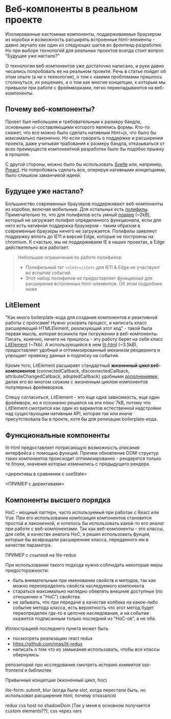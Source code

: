 # Веб-компоненты в реальном проекте

Изолированные кастомные компоненты, поддерживаемые браузером из коробки и возможность расширять встроенные html-элементы - давно звучало как один из следующих шагов во фронтенд-разработке. Но при выборе технологий для реальных проектов всегда стоит вопрос "Будущее уже настало?"

О технологии веб-компонентов уже достаточно написано, и руки давно чесались попробовать ее на реальном проекте. Речь в статье пойдет об этом опыте (а не о технологии), о том с какими проблемами пришлось столкнуться, их решениях, и о том как многие концепции, к которым мы привыкли при работе с фреймворками, легко перекладываются на веб-компоненты. 


## Почему веб-компоненты? 
Проект был небольшим и требовательным к размеру бандла, основными ui-составляющими которого являлись формы. Кто-то скажет, что все можно было сделать нативным html+js, что было бы максимально лаконично. Но если говорить о поддержке и расширении проекта, даже учитывая трабования к размеру бандла, отказываться от всех преимуществ компонентной разработки было бы подобно прыжку в прошлое.

С другой стороны, можно было бы использовать [Svelte](https://github.com/sveltejs/svelte) или, например, [Preact](https://github.com/preactjs/preact). Но попробовать сделать все, оперируя нативными концепциями, было слишком заманчивой идеей. 


## Будущее уже настало? 
Большинство современных браузеров поддерживают веб-компоненты из коробки, включая мобильные. Для остальных есть [полифилы](https://www.npmjs.com/package/@webcomponents/webcomponentsjs). Примечательно то, что для полифилов есть умный [лоадер](https://www.npmjs.com/package/@webcomponents/webcomponentsjs#using-webcomponents-loaderjs) (~2kB), который не загружает полифил определенного функционала, если для него есть нативная поддержка браузером - таким образом в современные браузеры ничего не загружается. Полифилы заявляют поддержку вплоть до IE11 и версий Edge, которые не построены на chromium. К счастью, мы не поддерживаем IE в наших проектах, в Edge действительно все работает.

> Небольшие ограничения по работе полифилов:
> - Полифильный тег ```<slot></slot>``` для IE11 & Edge не участвуют во вспытии событий
> - Этот набор полифилов не предоставляет функционал для расширения встроенных html-элементов. Об этом подробнее ниже  


## LitElement
"Как много boilerplate-кода для создания компонентов и реактивной работы с пропсами! Нужно ускорить процесс, и написать класс расширяющий HTMLElement, реализующий этот код" - такой была первая мысль, которая возникла при погружении в веб-компоненты. Писать, конечно, ничего не пришлось - эту работу берет на себя класс [LitElement](https://lit-element.polymer-project.org/) (~7kb). А использующийся в нем [lit-html](https://lit-html.polymer-project.org/) (~3.5kB), предоставляет удобный и оптимизированный механизм рендеринга и упрощает привязку данных и подписку на события. 

Кроме того, LitElement расширяет стандартный **жизненный цикл веб-компонентов** (connectedCallback, disconnectedCallback, attributeChangedCallback, adoptedCallback) удобными [дополнениями](https://lit-element.polymer-project.org/guide/lifecycle), делая его во многом схожим с жизненным циклом компонентов популярных фреймворков.

Спешу согласиться, LitElement - это еще одна зависимость, еще один фреймворк, но я осознанно решился на эти плюс 7kB, потому что LitElement смотрится как один из вариантов естественной надстройки над существующим нативным API, которая так или иначе присутствовала бы в прокте, хотя бы для релизации boilerplate-кода. 


## Функциональные компоненты
lit-html предоставляет потрясaющую возможность описания интерфейса с помощью функций. Причем обновление DOM-структур таких компонентов происходит оптимизированно - рендерятся только те блоки, значения которых изменились с предыдущего рендера. 

<директивы в сравнении с useState>

<ПРИМЕР c директивами>

 
  
## Компоненты высшего порядка
HoC - мощный паттерн, часто используемый при работае с React или Vue. При его использовании композиция компонентов становится простой и лаконичной, и хотелось бы использовать какой-то его аналог при работе с веб-компонентами. Так как веб-компоненты - это классы, для себя, в качестве аналога HoC, я решил использовать фунции, которые бы возвращали расширенние класса, переданного им в качестве параметра. 

ПРИМЕР с ссылкой на lite-redux

При использовании такого подхода нужно соблюдать некоторые меры предосторожности: 
- быть внимательным при именовании свойств и методов, так как можно переопределить свойста наследуемого компонента
- стараться максимально наглядно обявлять внешние  доступные (по отношению к "HoC") свойства
- не забывать, что при передаче в качестве колбека на какое-либо событие метода класса, есть вероятность что этот метод будет  переопределен где-то в цепочке наследования, и на событие окажется подписанным только последний из "HoC-ов", а не оба.

Иллюстрацией последнего пункта может быть 


- посмотреть реализацию react redux
- https://github.com/jmas/lit-redux
- написать о том что из замыкания использовать, чтобы все классы обернулись





репозиторий про исследование
смотреть историю коммитов sso-frontend и библиотек

Привычные концепции (жизненный цикл, hoc) 

lite-form: submit, blur 
(когда были slot, когда перестали быть, но использовал расширение html, почему отказался)

redux
css host
no shadowDom (Так у меня в основном получается custom elements??), 
css через vars
